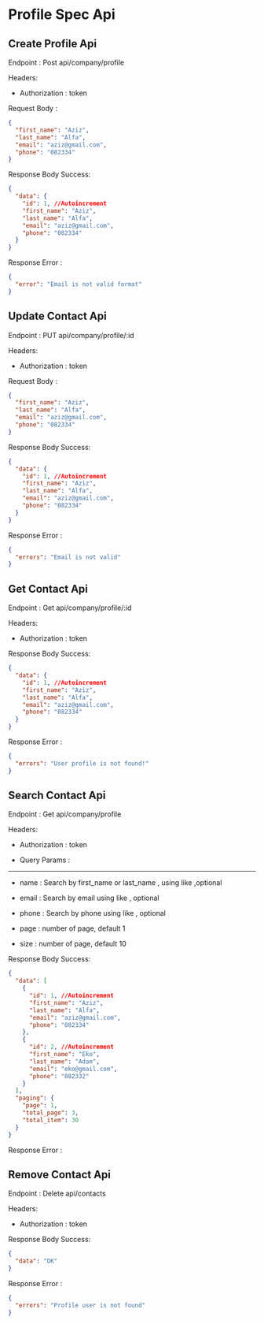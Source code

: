 # Profile Spec Api

## Create Profile Api

Endpoint : Post api/company/profile

Headers:

- Authorization : token

Request Body :

```json
{
  "first_name": "Aziz",
  "last_name": "Alfa",
  "email": "aziz@gmail.com",
  "phone": "082334"
}
```

Response Body Success:

```json
{
  "data": {
    "id": 1, //Autoincrement
    "first_name": "Aziz",
    "last_name": "Alfa",
    "email": "aziz@gmail.com",
    "phone": "082334"
  }
}
```

Response Error :

```json
{
  "error": "Email is not valid format"
}
```

## Update Contact Api

Endpoint : PUT api/company/profile/:id

Headers:

- Authorization : token

Request Body :

```json
{
  "first_name": "Aziz",
  "last_name": "Alfa",
  "email": "aziz@gmail.com",
  "phone": "082334"
}
```

Response Body Success:

```json
{
  "data": {
    "id": 1, //Autoincrement
    "first_name": "Aziz",
    "last_name": "Alfa",
    "email": "aziz@gmail.com",
    "phone": "082334"
  }
}
```

Response Error :

```json
{
  "errors": "Email is not valid"
}
```

## Get Contact Api

Endpoint : Get api/company/profile/:id

Headers:

- Authorization : token

Response Body Success:

```json
{
  "data": {
    "id": 1, //Autoincrement
    "first_name": "Aziz",
    "last_name": "Alfa",
    "email": "aziz@gmail.com",
    "phone": "082334"
  }
}
```

Response Error :

```json
{
  "errors": "User profile is not found!"
}
```

## Search Contact Api

Endpoint : Get api/company/profile

Headers:

- Authorization : token

- Query Params :

---

- name : Search by first_name or last_name , using like ,optional

- email : Search by email using like , optional

- phone : Search by phone using like , optional

- page : number of page, default 1

- size : number of page, default 10

Response Body Success:

```json
{
  "data": [
    {
      "id": 1, //Autoincrement
      "first_name": "Aziz",
      "last_name": "Alfa",
      "email": "aziz@gmail.com",
      "phone": "082334"
    },
    {
      "id": 2, //Autoincrement
      "first_name": "Eko",
      "last_name": "Adam",
      "email": "eko@gmail.com",
      "phone": "082332"
    }
  ],
  "paging": {
    "page": 1,
    "total_page": 3,
    "total_item": 30
  }
}
```

Response Error :

## Remove Contact Api

Endpoint : Delete api/contacts

Headers:

- Authorization : token

Response Body Success:

```json
{
  "data": "OK"
}
```

Response Error :

```json
{
  "errors": "Profile user is not found"
}
```
